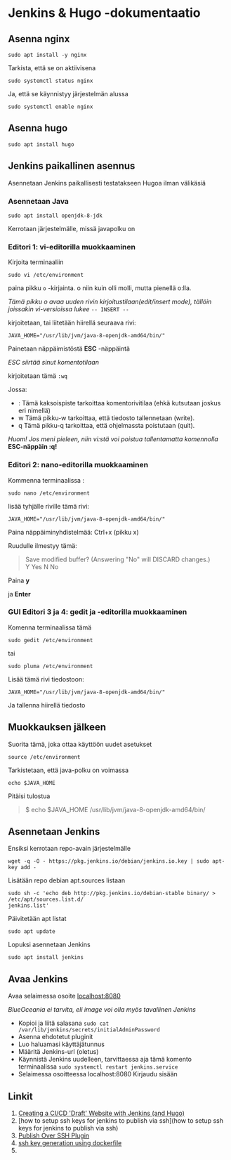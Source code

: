 
# Jenkins & Hugo -dokumentaatio

## Asenna nginx

```sudo apt install -y nginx```

Tarkista, että se on aktiivisena

```sudo systemctl status nginx```

Ja, että se käynnistyy järjestelmän alussa

```sudo systemctl enable nginx```

## Asenna hugo

```sudo apt install hugo```

## Jenkins paikallinen asennus

Asennetaan Jenkins paikallisesti testatakseen Hugoa ilman välikäsiä

### Asennetaan Java

```
sudo apt install openjdk-8-jdk
```

Kerrotaan järjestelmälle, missä javapolku on

### Editori 1: vi-editorilla muokkaaminen

Kirjoita terminaaliin

```
sudo vi /etc/environment
```

paina pikku ```o``` -kirjainta. o niin kuin olli molli, mutta pienellä o:lla.

*Tämä pikku o avaa uuden rivin kirjoitustilaan(edit/insert mode), tällöin joissakin vi-versioissa lukee* ```-- INSERT --```

kirjoitetaan, tai liitetään hiirellä seuraava rivi:

```
JAVA_HOME="/usr/lib/jvm/java-8-openjdk-amd64/bin/"
```

Painetaan näppäimistöstä **ESC** -näppäintä

*ESC siirtää sinut komentotilaan*

kirjoitetaan tämä ```:wq```

Jossa:

- : Tämä kaksoispiste tarkoittaa komentorivitilaa (ehkä kutsutaan joskus eri nimellä)
- w Tämä pikku-w tarkoittaa, että tiedosto tallennetaan (write).
- q Tämä pikku-q tarkoittaa, että ohjelmassta poistutaan (quit).

*Huom! Jos meni pieleen, niin vi:stä voi poistua tallentamatta komennolla* **ESC-näppäin :q!**


### Editori 2: nano-editorilla muokkaaminen

Kommenna terminaalissa :

```sudo nano /etc/environment```

lisää tyhjälle riville tämä rivi:

```
JAVA_HOME="/usr/lib/jvm/java-8-openjdk-amd64/bin/"
```

Paina näppäiminyhdistelmää: Ctrl+x (pikku x)

Ruudulle ilmestyy tämä:

> Save modified buffer?  (Answering "No" will DISCARD changes.)                   
 Y Yes
 N No

Paina **y**


ja **Enter**

### GUI Editori 3 ja 4: gedit ja -editorilla muokkaaminen

Komenna terminaalissa tämä

```sudo gedit /etc/environment```

tai

```sudo pluma /etc/environment```

Lisää tämä rivi tiedostoon:

```
JAVA_HOME="/usr/lib/jvm/java-8-openjdk-amd64/bin/"
```

Ja tallenna hiirellä tiedosto 


## Muokkauksen jälkeen

Suorita tämä, joka ottaa käyttöön uudet asetukset


```
source /etc/environment
```

Tarkistetaan, että java-polku on voimassa

```
echo $JAVA_HOME
```

Pitäisi tulostua

> $ echo $JAVA_HOME
/usr/lib/jvm/java-8-openjdk-amd64/bin/

## Asennetaan Jenkins

Ensiksi kerrotaan repo-avain järjestelmälle

```
wget -q -O - https://pkg.jenkins.io/debian/jenkins.io.key | sudo apt-key add -
```

Lisätään repo debian apt.sources listaan

```
sudo sh -c 'echo deb http://pkg.jenkins.io/debian-stable binary/ > /etc/apt/sources.list.d/
jenkins.list'
```

Päivitetään apt listat

```
sudo apt update
```

Lopuksi asennetaan Jenkins

```
sudo apt install jenkins
```

## Avaa Jenkins

Avaa selaimessa osoite [localhost:8080](http://localhost:8080)


*BlueOceania ei tarvita, eli image voi olla myös tavallinen Jenkins*

- Kopioi ja liitä salasana ```sudo cat /var/lib/jenkins/secrets/initialAdminPassword```
- Asenna ehdotetut pluginit
- Luo haluamasi käyttäjätunnus
- Määritä Jenkins-url (oletus)
- Käynnistä Jenkins uudelleen, tarvittaessa aja tämä komento terminaalissa ```sudo systemctl restart jenkins.service```
- Selaimessa osoitteessa localhost:8080 Kirjaudu sisään


## Linkit

1. [Creating a CI/CD 'Draft' Website with Jenkins (and Hugo)](http://ryan.himmelwright.net/post/draft-website-with-jenkins/)
1. [how to setup ssh keys for jenkins to publish via ssh](how to setup ssh keys for jenkins to publish via ssh)
1. [Publish Over SSH Plugin](https://wiki.jenkins.io/display/JENKINS/Publish+Over+SSH+Plugin)
1. [ssh key generation using dockerfile](https://stackoverflow.com/questions/27504187/ssh-key-generation-using-dockerfile)
1. [](https://www.digitalocean.com/community/tutorials/how-to-install-java-with-apt-on-ubuntu-18-04#installing-specific-versions-of-openjdk)

